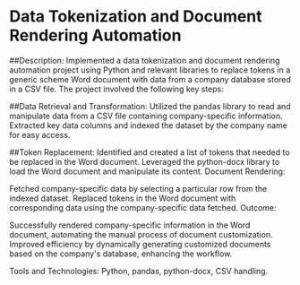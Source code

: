 # Data Tokenization and Document Rendering Automation

##Description:
Implemented a data tokenization and document rendering automation project using Python and relevant libraries to replace tokens in a generic scheme Word document with data from a company database stored in a CSV file. The project involved the following key steps:

##Data Retrieval and Transformation:
Utilized the pandas library to read and manipulate data from a CSV file containing company-specific information.
Extracted key data columns and indexed the dataset by the company name for easy access.

##Token Replacement:
Identified and created a list of tokens that needed to be replaced in the Word document.
Leveraged the python-docx library to load the Word document and manipulate its content.
Document Rendering:

Fetched company-specific data by selecting a particular row from the indexed dataset.
Replaced tokens in the Word document with corresponding data using the company-specific data fetched.
Outcome:

Successfully rendered company-specific information in the Word document, automating the manual process of document customization.
Improved efficiency by dynamically generating customized documents based on the company's database, enhancing the workflow.

Tools and Technologies:
Python, pandas, python-docx, CSV handling.
